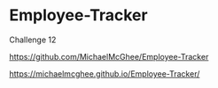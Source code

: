 # Employee-Tracker
Challenge 12

https://github.com/MichaelMcGhee/Employee-Tracker

https://michaelmcghee.github.io/Employee-Tracker/